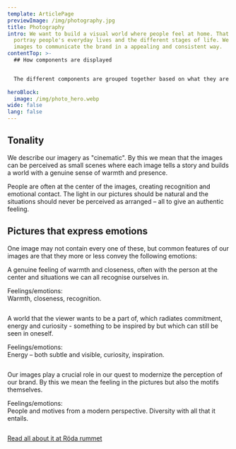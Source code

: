 ```yaml
---
template: ArticlePage
previewImage: /img/photography.jpg
title: Photography
intro: We want to build a visual world where people feel at home. That´s why we
  portray people's everyday lives and the different stages of life. We want our
  images to communicate the brand in a appealing and consistent way.
contentTop: >-
  ## How components are displayed


  The different components are grouped together based on what they are used for, and you can  will find a visual example of each component on the group page to help you find the right component if you're unfamiliar with LFUI.
  
heroBlock:
  image: /img/photo_hero.webp
wide: false
lang: false
---
```

## Tonality

We describe our imagery as "cinematic". By this we mean that the images can be perceived as small scenes where each image tells a story and builds a world with a genuine sense of warmth and presence.

People are often at the center of the images, creating recognition and emotional contact. The light in our pictures should be natural and the situations should never be perceived as arranged – all to give an authentic feeling.

## Pictures that express emotions

One image may not contain every one of these, but common features of our images are that they more or less convey the following emotions:




<section>
<Collapse title="Humanity and closeness">
<div class="content">



A genuine feeling of warmth and closeness, often with the person at the center and situations we can all recognise ourselves in.

Feelings/emotions:\
Warmth, closeness, recognition.

<figure class="Image Image__default "><img src="/img/skater.webp" srcset="/img/skater.webp 2x" alt=""><figcaption><div class="Image__caption"></div></figcaption></figure>



</div></Collapse>
<Collapse title="Commitment and curiosity">
<div class="content">

A world that the viewer wants to be a part of, which radiates commitment, energy and curiosity - something to be inspired by but which can still be seen in oneself.

Feelings/emotions:\
Energy – both subtle and visible, curiosity, inspiration.

<figure class="Image Image__default "><img src="/img/bed.webp" srcset="/img/bed.webp 2x" alt=""><figcaption><div class="Image__caption"></div></figcaption></figure>

</div></Collapse>
<Collapse title="Modern and up to date">
<div class="content">

Our images play a crucial role in our quest to modernize the perception of our brand. By this we mean the feeling in the pictures but also the motifs themselves.

Feelings/emotions:\
People and motives from a modern perspective. Diversity with all that it entails.

<figure class="Image Image__default "><img src="/img/dude.webp" srcset="/img/dude.webp 2x" alt=""><figcaption><div class="Image__caption"></div></figcaption></figure>

</div></Collapse>
</section>


[Read all about it at Röda rummet](https://cloud.brandmaster.com/brandcenter/se/lansforsakringar/)